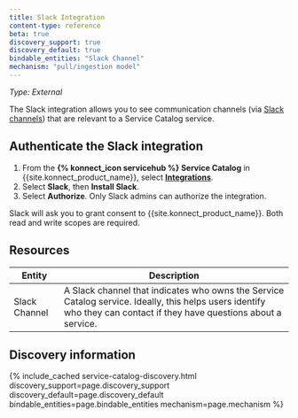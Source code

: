 ```yaml
---
title: Slack Integration
content-type: reference
beta: true
discovery_support: true
discovery_default: true
bindable_entities: "Slack Channel"
mechanism: "pull/ingestion model"
---
```


_Type: External_

The Slack integration allows you to see communication channels (via [Slack channels](https://slack.com/help/articles/360017938993-What-is-a-channel)) that are relevant to a Service Catalog service.

## Authenticate the Slack integration

1. From the **{% konnect_icon servicehub %} Service Catalog** in {{site.konnect_product_name}}, select **[Integrations](https://cloud.konghq.com/us/service-catalog/integrations)**. 
2. Select **Slack**, then **Install Slack**.
3. Select **Authorize**. 
   Only Slack admins can authorize the integration.

Slack will ask you to grant consent to {{site.konnect_product_name}}. Both read and write scopes are required.

## Resources

Entity | Description
-------|------------
Slack Channel | A Slack channel that indicates who owns the Service Catalog service. Ideally, this helps users identify who they can contact if they have questions about a service.                                              

## Discovery information

<!-- vale off-->

{% include_cached service-catalog-discovery.html 
   discovery_support=page.discovery_support
   discovery_default=page.discovery_default
   bindable_entities=page.bindable_entities
   mechanism=page.mechanism %}

<!-- vale on-->